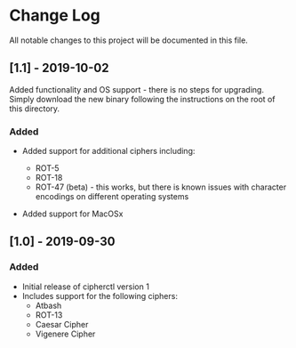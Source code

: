 
# Change Log
All notable changes to this project will be documented in this file.
 
## [1.1] - 2019-10-02
  
Added functionality and OS support - there is no steps for upgrading. Simply download the new binary following the instructions on the root of this directory.
 
### Added
 
 - Added support for additional ciphers including:
    - ROT-5
    - ROT-18
    - ROT-47 (beta) - this works, but there is known issues with character encodings on different operating systems

- Added support for MacOSx
 
## [1.0] - 2019-09-30
 
### Added

- Initial release of cipherctl version 1
- Includes support for the following ciphers:
    - Atbash
    - ROT-13
    - Caesar Cipher
    - Vigenere Cipher
